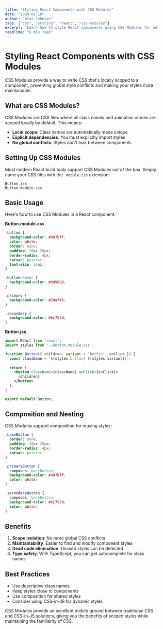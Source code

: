 ```yaml
---
title: "Styling React Components with CSS Modules"
date: "2024-01-10"
author: "Alex Johnson"
tags: ["css", "styling", "react", "css-modules"]
excerpt: "Learn how to style React components using CSS Modules for better maintainability and scoped styles."
readTime: "6 min read"
---
```


# Styling React Components with CSS Modules

CSS Modules provide a way to write CSS that's locally scoped to a component, preventing global style conflicts and making your styles more maintainable.

## What are CSS Modules?

CSS Modules are CSS files where all class names and animation names are scoped locally by default. This means:

- **Local scope**: Class names are automatically made unique
- **Explicit dependencies**: You must explicitly import styles
- **No global conflicts**: Styles don't leak between components

## Setting Up CSS Modules

Most modern React build tools support CSS Modules out of the box. Simply name your CSS files with the `.module.css` extension:

```
Button.jsx
Button.module.css
```

## Basic Usage

Here's how to use CSS Modules in a React component:

**Button.module.css**
```css
.button {
  background-color: #007bff;
  color: white;
  border: none;
  padding: 10px 20px;
  border-radius: 4px;
  cursor: pointer;
  font-size: 16px;
}

.button:hover {
  background-color: #0056b3;
}

.primary {
  background-color: #28a745;
}

.secondary {
  background-color: #6c757d;
}
```

**Button.jsx**
```jsx
import React from 'react';
import styles from './Button.module.css';

function Button({ children, variant = 'button', onClick }) {
  const className = `${styles.button} ${styles[variant]}`;
  
  return (
    <button className={className} onClick={onClick}>
      {children}
    </button>
  );
}

export default Button;
```

## Composition and Nesting

CSS Modules support composition for reusing styles:

```css
.baseButton {
  border: none;
  padding: 10px 20px;
  border-radius: 4px;
  cursor: pointer;
}

.primaryButton {
  composes: baseButton;
  background-color: #007bff;
  color: white;
}

.secondaryButton {
  composes: baseButton;
  background-color: #6c757d;
  color: white;
}
```

## Benefits

1. **Scope isolation**: No more global CSS conflicts
2. **Maintainability**: Easier to find and modify component styles
3. **Dead code elimination**: Unused styles can be detected
4. **Type safety**: With TypeScript, you can get autocomplete for class names

## Best Practices

- Use descriptive class names
- Keep styles close to components
- Use composition for shared styles
- Consider using CSS-in-JS for dynamic styles

CSS Modules provide an excellent middle ground between traditional CSS and CSS-in-JS solutions, giving you the benefits of scoped styles while maintaining the familiarity of CSS. 